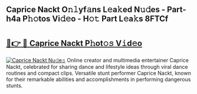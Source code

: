 ## Caprice Nackt O𝚗𝚕yf𝚊ns L𝚎a𝚔ed N𝚞𝚍es - Part-h4a P𝚑𝚘tos Vi𝚍𝚎o - H𝚘𝚝 Part L𝚎a𝚔s 8FTCf

# <h2><a href="http://kf5nxeq.oniu.top/?m=Caprice+Nackt">🔗👉 🔴 Caprice Nackt P𝚑ot𝚘𝚜 V𝚒d𝚎o</a></h2>

[![Caprice Nackt Nu𝚍e𝚜](https://i.imgur.com/0qMVB7G.gif)](http://kf5nxeq.oniu.top/?m=Caprice+Nackt)
Online creator and multimedia entertainer Caprice Nackt, celebrated for sharing dance and lifestyle ideas through viral dance routines and compact clips. Versatile stunt performer Caprice Nackt, known for their remarkable abilities and accomplishments in performing dangerous stunts.  
